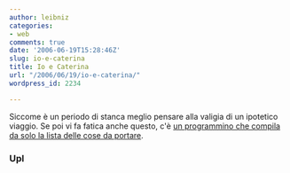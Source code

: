 ```yaml
---
author: leibniz
categories:
- web
comments: true
date: '2006-06-19T15:28:46Z'
slug: io-e-caterina
title: Io e Caterina
url: "/2006/06/19/io-e-caterina/"
wordpress_id: 2234

---
```

Siccome è un periodo di stanca meglio pensare alla valigia di un ipotetico viaggio. Se poi vi fa fatica anche questo, c'è [un programmino che compila da solo la lista delle cose da portare](https://upl.codeq.info/).

### Upl
